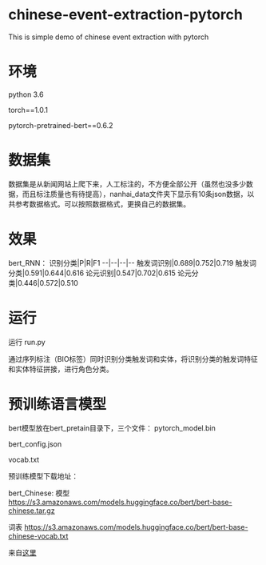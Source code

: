 # chinese-event-extraction-pytorch
This is simple demo of chinese event extraction with pytorch


# 环境
python 3.6

torch==1.0.1

pytorch-pretrained-bert==0.6.2

# 数据集
数据集是从新闻网站上爬下来，人工标注的，不方便全部公开（虽然也没多少数据，而且标注质量也有待提高），nanhai_data文件夹下显示有10条json数据，以共参考数据格式。可以按照数据格式，更换自己的数据集。

# 效果
bert_RNN：
识别分类|P|R|F1
--|--|--|--
触发词识别|0.689|0.752|0.719
触发词分类|0.591|0.644|0.616
论元识别|0.547|0.702|0.615
论元分类|0.446|0.572|0.510

# 运行
运行 run.py

通过序列标注（BIO标签）同时识别分类触发词和实体，将识别分类的触发词特征和实体特征拼接，进行角色分类。

# 预训练语言模型
bert模型放在bert_pretain目录下，三个文件：
pytorch_model.bin

bert_config.json

vocab.txt

预训练模型下载地址：

bert_Chinese: 模型 https://s3.amazonaws.com/models.huggingface.co/bert/bert-base-chinese.tar.gz

词表 https://s3.amazonaws.com/models.huggingface.co/bert/bert-base-chinese-vocab.txt

来自[这里](https://github.com/huggingface/pytorch-transformers)
